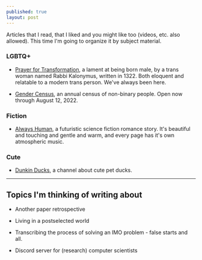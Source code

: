 ```yaml
---
published: true
layout: post
---
```


Articles that I read, that I liked and you might like too (videos, etc. also allowed). This time I'm going to organize it by subject material.

### LGBTQ+

* [Prayer for Transformation](https://opensiddur.org/prayers/civic-calendar/international/transgender-day-of-visibility/prayer-of-kalonymus-from-sefer-even-bohan-1322/), a lament at being born male, by a trans woman named Rabbi Kalonymus, written in 1322. Both eloquent and relatable to a modern trans person. We've always been here.

* [Gender Census](survey.gendercensus.com), an annual census of non-binary people. Open now through August 12, 2022.

### Fiction

* [Always Human](https://m.webtoons.com/en/romance/always-human/list?title_no=557&page=1&webtoon-platform-redirect=true), a futuristic science fiction romance story. It's beautiful and touching and gentle and warm, and every page has it's own atmospheric music.

### Cute

* [Dunkin Ducks](https://youtube.com/shorts/8efXQfoUyRU), a channel about cute pet ducks.

---

## Topics I'm thinking of writing about

* Another paper retrospective 

* Living in a postselected world

* Transcribing the process of solving an IMO problem - false starts and all.

* Discord server for (research) computer scientists
